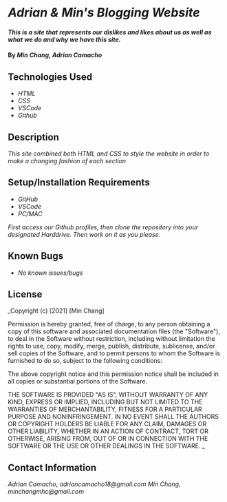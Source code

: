# _Adrian & Min's Blogging Website_

#### _This is a site that represents our dislikes and likes about us as well as what we do and why we have this site._

#### By _**Min Chang, Adrian Camacho**_

## Technologies Used

* _HTML_
* _CSS_
* _VSCode_
* _Github_

## Description

_This site combined both HTML and CSS to style the website in order to make a changing fashion of each section_

## Setup/Installation Requirements

* _GitHub_
* _VSCode_
* _PC/MAC_


_First access our Github profiles, then clone the repository into your designated Harddrive. Then work on it as you please._

## Known Bugs

* _No known issues/bugs_

## License

_Copyright (c) [2021] [Min Chang]

Permission is hereby granted, free of charge, to any person obtaining a copy
of this software and associated documentation files (the "Software"), to deal
in the Software without restriction, including without limitation the rights
to use, copy, modify, merge, publish, distribute, sublicense, and/or sell
copies of the Software, and to permit persons to whom the Software is
furnished to do so, subject to the following conditions:

The above copyright notice and this permission notice shall be included in all
copies or substantial portions of the Software.

THE SOFTWARE IS PROVIDED "AS IS", WITHOUT WARRANTY OF ANY KIND, EXPRESS OR
IMPLIED, INCLUDING BUT NOT LIMITED TO THE WARRANTIES OF MERCHANTABILITY,
FITNESS FOR A PARTICULAR PURPOSE AND NONINFRINGEMENT. IN NO EVENT SHALL THE
AUTHORS OR COPYRIGHT HOLDERS BE LIABLE FOR ANY CLAIM, DAMAGES OR OTHER
LIABILITY, WHETHER IN AN ACTION OF CONTRACT, TORT OR OTHERWISE, ARISING FROM,
OUT OF OR IN CONNECTION WITH THE SOFTWARE OR THE USE OR OTHER DEALINGS IN THE
SOFTWARE.
_

## Contact Information

_Adrian Camacho, adriancamacho18@gmail.com_
_Min Chang, minchangmhc@gmail.com_